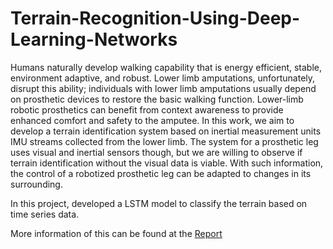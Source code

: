 # Terrain-Recognition-Using-Deep-Learning-Networks
Humans naturally develop walking capability that is energy efficient, stable, environment adaptive, and robust. Lower limb amputations, unfortunately, disrupt this ability; individuals with lower limb amputations usually depend on prosthetic devices to restore the basic walking function. Lower-limb robotic prosthetics can benefit from context awareness to provide enhanced comfort and safety to the amputee. In this work, we aim to develop a terrain identification system based on inertial measurement units IMU streams collected from the lower limb. The system for a prosthetic leg uses visual and inertial sensors though, but we are willing to observe if terrain identification without the visual data is viable. With such information, the control of a robotized prosthetic leg can be adapted to changes in its surrounding.

In this project, developed a LSTM model to classify the terrain based on time series data.

More information of this can be found at the [Report](https://github.com/pranavsv16/Terrain-Recognition-Using-Deep-Learning-Networks/blob/main/Final_Project_Report.pdf)
